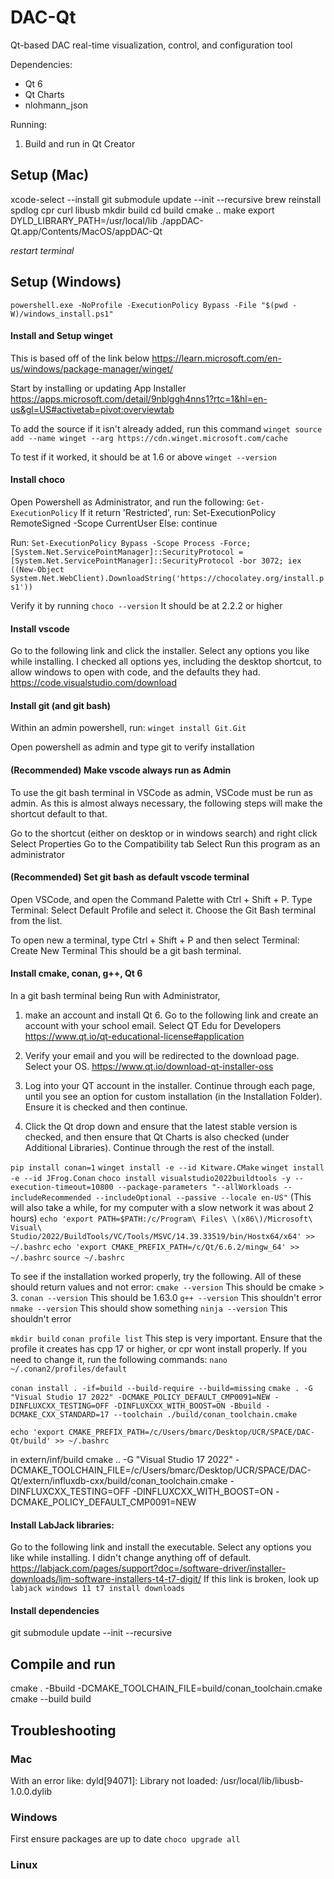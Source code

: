 # DAC-Qt
Qt-based DAC real-time visualization, control, and configuration tool

Dependencies:
- Qt 6
- Qt Charts
- nlohmann_json

Running:
1. Build and run in Qt Creator

## Setup (Mac)
xcode-select --install
git submodule update --init --recursive
brew reinstall spdlog cpr curl libusb
mkdir build
cd build
cmake ..
make
export DYLD_LIBRARY_PATH=/usr/local/lib
./appDAC-Qt.app/Contents/MacOS/appDAC-Qt

*restart terminal*

## Setup (Windows)

```powershell.exe -NoProfile -ExecutionPolicy Bypass -File "$(pwd -W)/windows_install.ps1"```

#### Install and Setup winget
This is based off of the link below
https://learn.microsoft.com/en-us/windows/package-manager/winget/

Start by installing or updating App Installer
https://apps.microsoft.com/detail/9nblggh4nns1?rtc=1&hl=en-us&gl=US#activetab=pivot:overviewtab

To add the source if it isn't already added, run this command
```winget source add --name winget --arg https://cdn.winget.microsoft.com/cache```

To test if it worked, it should be at 1.6 or above
```winget --version```

#### Install choco
Open Powershell as Administrator, and run the following:
```Get-ExecutionPolicy```
If it return 'Restricted', run:
    Set-ExecutionPolicy RemoteSigned -Scope CurrentUser
Else:
    continue

Run:
```Set-ExecutionPolicy Bypass -Scope Process -Force; [System.Net.ServicePointManager]::SecurityProtocol = [System.Net.ServicePointManager]::SecurityProtocol -bor 3072; iex ((New-Object System.Net.WebClient).DownloadString('https://chocolatey.org/install.ps1'))```

Verify it by running
```choco --version```
It should be at 2.2.2 or higher

#### Install vscode
Go to the following link and click the installer. 
Select any options you like while installing. 
I checked all options yes, including the desktop shortcut, to allow windows to open with code, and the defaults they had.
https://code.visualstudio.com/download

#### Install git (and git bash)
Within an admin powershell, run:
    ```winget install Git.Git```

Open powershell as admin and type git to verify installation

#### (Recommended) Make vscode always run as Admin
To use the git bash terminal in VSCode as admin, VSCode must be run as admin.
As this is almost always necessary, the following steps will make the shortcut default to that.

Go to the shortcut (either on desktop or in windows search) and right click 
Select Properties
Go to the Compatibility tab
Select Run this program as an administrator

#### (Recommended) Set git bash as default vscode terminal
Open VSCode, and open the Command Palette with Ctrl + Shift + P.
Type Terminal: Select Default Profile and select it.
Choose the Git Bash terminal from the list.

To open new a terminal, type Ctrl + Shift + P and then select Terminal: Create New Terminal
This should be a git bash terminal.

#### Install cmake, conan, g++, Qt 6 
In a git bash terminal being Run with Administrator,
1. make an account and install Qt 6. Go to the following link and create an account with your school email. Select QT Edu for Developers
https://www.qt.io/qt-educational-license#application

2. Verify your email and you will be redirected to the download page. Select your OS.
https://www.qt.io/download-qt-installer-oss

3. Log into your QT account in the installer. Continue through each page, until you see an option for custom installation (in the Installation Folder). Ensure it is checked and then continue.

4. Click the Qt drop down and ensure that the latest stable version is checked, and then ensure that Qt Charts is also checked (under Additional Libraries). Continue through the rest of the install.

```pip install conan=1```
```winget install -e --id Kitware.CMake```
```winget install -e --id JFrog.Conan```
```choco install visualstudio2022buildtools -y --execution-timeout=10800 --package-parameters "--allWorkloads --includeRecommended --includeOptional --passive --locale en-US"``` (This will also take a while, for my computer with a slow network it was about 2 hours)
```echo 'export PATH=$PATH:/c/Program\ Files\ \(x86\)/Microsoft\ Visual\ Studio/2022/BuildTools/VC/Tools/MSVC/14.39.33519/bin/Hostx64/x64' >> ~/.bashrc```
```echo 'export CMAKE_PREFIX_PATH=/c/Qt/6.6.2/mingw_64' >> ~/.bashrc```
```source ~/.bashrc```

To see if the installation worked properly, try the following. All of these should return values and not error:
```cmake --version```
This should be cmake > 3.
```conan --version```
This should be 1.63.0
```g++ --version```
This shouldn't error
```nmake --version```
This should show something
```ninja --version```
This shouldn't error

```mkdir build```
```conan profile list```
This step is very important. Ensure that the profile it creates has cpp 17 or higher, or cpr wont install properly. If you need to change it, run the following commands:
```nano ~/.conan2/profiles/default```

```conan install . -if=build --build-require --build=missing```
```cmake . -G "Visual Studio 17 2022" -DCMAKE_POLICY_DEFAULT_CMP0091=NEW -DINFLUXCXX_TESTING=OFF -DINFLUXCXX_WITH_BOOST=ON -Bbuild -DCMAKE_CXX_STANDARD=17 --toolchain ./build/conan_toolchain.cmake```

```echo 'export CMAKE_PREFIX_PATH=/c/Users/bmarc/Desktop/UCR/SPACE/DAC-Qt/build' >> ~/.bashrc```


in extern/inf/build
cmake .. -G "Visual Studio 17 2022" -DCMAKE_TOOLCHAIN_FILE=/c/Users/bmarc/Desktop/UCR/SPACE/DAC-Qt/extern/influxdb-cxx/build/conan_toolchain.cmake -DINFLUXCXX_TESTING=OFF -DINFLUXCXX_WITH_BOOST=ON -DCMAKE_POLICY_DEFAULT_CMP0091=NEW


#### Install LabJack libraries:
Go to the following link and install the executable. 
Select any options you like while installing. I didn't change anything off of default.
https://labjack.com/pages/support?doc=/software-driver/installer-downloads/ljm-software-installers-t4-t7-digit/
If this link is broken, look up `labjack windows 11 t7 install downloads`

#### Install dependencies
git submodule update --init --recursive

## Compile and run
cmake . -Bbuild -DCMAKE_TOOLCHAIN_FILE=build/conan_toolchain.cmake
cmake --build build



## Troubleshooting

### Mac
With an error like: dyld[94071]: Library not loaded: /usr/local/lib/libusb-1.0.0.dylib

### Windows
First ensure packages are up to date
```choco upgrade all```



### Linux
  